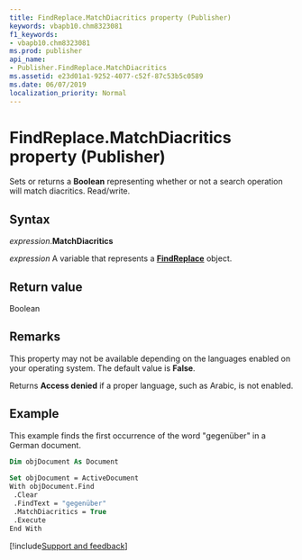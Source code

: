 ```yaml
---
title: FindReplace.MatchDiacritics property (Publisher)
keywords: vbapb10.chm8323081
f1_keywords:
- vbapb10.chm8323081
ms.prod: publisher
api_name:
- Publisher.FindReplace.MatchDiacritics
ms.assetid: e23d01a1-9252-4077-c52f-87c53b5c0589
ms.date: 06/07/2019
localization_priority: Normal
---
```



# FindReplace.MatchDiacritics property (Publisher)

Sets or returns a **Boolean** representing whether or not a search operation will match diacritics. Read/write.


## Syntax

_expression_.**MatchDiacritics**

_expression_ A variable that represents a **[FindReplace](Publisher.FindReplace.md)** object.


## Return value

Boolean


## Remarks

This property may not be available depending on the languages enabled on your operating system. The default value is **False**.

Returns **Access denied** if a proper language, such as Arabic, is not enabled.


## Example

This example finds the first occurrence of the word "gegenüber" in a German document. 

```vb
Dim objDocument As Document 
 
Set objDocument = ActiveDocument 
With objDocument.Find 
 .Clear 
 .FindText = "gegenüber" 
 .MatchDiacritics = True 
 .Execute 
End With 

```

[!include[Support and feedback](~/includes/feedback-boilerplate.md)]